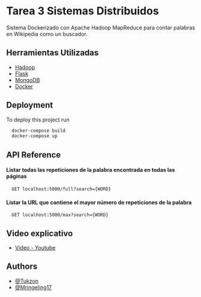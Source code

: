 ﻿# Tarea 3 Sistemas Distribuidos
 
 Sistema Dockerizado con Apache Hadoop MapReduce para contar palabras en Wikipedia como un buscador.

## Herramientas Utilizadas

- [Hadoop](https://hadoop.apache.org/docs/stable/hadoop-project-dist/hadoop-common/SingleCluster.html)
- [Flask](https://flask.palletsprojects.com/en/2.2.x/quickstart/)
- [MongoDB](https://www.mongodb.com/docs/)
- [Docker](https://www.docker.com/get-started/)

## Deployment

To deploy this project run

```bash
  docker-compose build
  docker-compose up
```


## API Reference

#### Listar todas las repeticiones de la palabra encontrada en todas las páginas
```http
  GET localhost:5000/full?search={WORD}
```

#### Listar la URL que contiene el mayor número de repeticiones de la palabra
```http
  GET localhost:5000/max?search={WORD}
```

## Video explicativo

- [Video - Youtube](https://youtu.be/AK_M4xxKiDI)

## Authors

- [@Tukzon](https://www.github.com/Tukzon)
- [@Mringeling17](https://www.github.com/Mringeling17)

